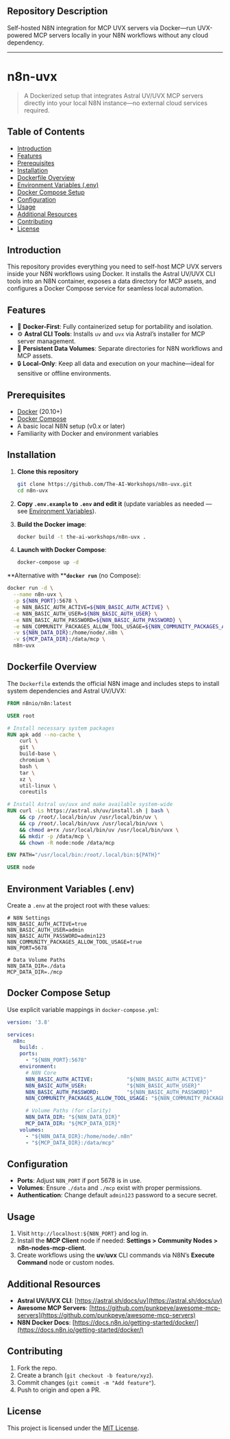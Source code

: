 ## Repository Description

Self-hosted N8N integration for MCP UVX servers via Docker—run UVX-powered MCP servers locally in your N8N workflows without any cloud dependency.

---

# n8n-uvx

&#x20;

> A Dockerized setup that integrates Astral UV/UVX MCP servers directly into your local N8N instance—no external cloud services required.

## Table of Contents

* [Introduction](#introduction)
* [Features](#features)
* [Prerequisites](#prerequisites)
* [Installation](#installation)
* [Dockerfile Overview](#dockerfile-overview)
* [Environment Variables (.env)](#environment-variables-env)
* [Docker Compose Setup](#docker-compose-setup)
* [Configuration](#configuration)
* [Usage](#usage)
* [Additional Resources](#additional-resources)
* [Contributing](#contributing)
* [License](#license)

## Introduction

This repository provides everything you need to self-host MCP UVX servers inside your N8N workflows using Docker. It installs the Astral UV/UVX CLI tools into an N8N container, exposes a data directory for MCP assets, and configures a Docker Compose service for seamless local automation.

## Features

* 🐳 **Docker-First**: Fully containerized setup for portability and isolation.
* ⚙️ **Astral CLI Tools**: Installs `uv` and `uvx` via Astral’s installer for MCP server management.
* 📁 **Persistent Data Volumes**: Separate directories for N8N workflows and MCP assets.
* 🔒 **Local-Only**: Keep all data and execution on your machine—ideal for sensitive or offline environments.

## Prerequisites

* [Docker](https://docs.docker.com/get-docker/) (20.10+)
* [Docker Compose](https://docs.docker.com/compose/install/)
* A basic local N8N setup (v0.x or later)
* Familiarity with Docker and environment variables

## Installation

1. **Clone this repository**

   ```bash
   git clone https://github.com/The-AI-Workshops/n8n-uvx.git
   cd n8n-uvx
   ```
2. **Copy ****`.env.example`**** to ****`.env`**** and edit it** (update variables as needed — see [Environment Variables](#environment-variables-env)).
3. **Build the Docker image**:

   ```bash
   docker build -t the-ai-workshops/n8n-uvx .
   ```
4. **Launch with Docker Compose**:

   ```bash
   docker-compose up -d
   ```

\*\*Alternative with \*\***`docker run`** (no Compose):

```bash
docker run -d \
  --name n8n-uvx \
  -p ${N8N_PORT}:5678 \
  -e N8N_BASIC_AUTH_ACTIVE=${N8N_BASIC_AUTH_ACTIVE} \
  -e N8N_BASIC_AUTH_USER=${N8N_BASIC_AUTH_USER} \
  -e N8N_BASIC_AUTH_PASSWORD=${N8N_BASIC_AUTH_PASSWORD} \
  -e N8N_COMMUNITY_PACKAGES_ALLOW_TOOL_USAGE=${N8N_COMMUNITY_PACKAGES_ALLOW_TOOL_USAGE} \
  -v ${N8N_DATA_DIR}:/home/node/.n8n \
  -v ${MCP_DATA_DIR}:/data/mcp \
  n8n-uvx
```

## Dockerfile Overview

The `Dockerfile` extends the official N8N image and includes steps to install system dependencies and Astral UV/UVX:

```dockerfile
FROM n8nio/n8n:latest

USER root

# Install necessary system packages
RUN apk add --no-cache \
    curl \
    git \
    build-base \
    chromium \
    bash \
    tar \
    xz \
    util-linux \
    coreutils

# Install Astral uv/uvx and make available system-wide
RUN curl -Ls https://astral.sh/uv/install.sh | bash \
    && cp /root/.local/bin/uv /usr/local/bin/uv \
    && cp /root/.local/bin/uvx /usr/local/bin/uvx \
    && chmod a+rx /usr/local/bin/uv /usr/local/bin/uvx \
    && mkdir -p /data/mcp \
    && chown -R node:node /data/mcp

ENV PATH="/usr/local/bin:/root/.local/bin:${PATH}"

USER node
```

## Environment Variables (.env)

Create a `.env` at the project root with these values:

```dotenv
# N8N Settings
N8N_BASIC_AUTH_ACTIVE=true
N8N_BASIC_AUTH_USER=admin
N8N_BASIC_AUTH_PASSWORD=admin123
N8N_COMMUNITY_PACKAGES_ALLOW_TOOL_USAGE=true
N8N_PORT=5678

# Data Volume Paths
N8N_DATA_DIR=./data
MCP_DATA_DIR=./mcp
```

## Docker Compose Setup

Use explicit variable mappings in `docker-compose.yml`:

```yaml
version: '3.8'

services:
  n8n:
    build: .
    ports:
      - "${N8N_PORT}:5678"
    environment:
      # N8N Core
      N8N_BASIC_AUTH_ACTIVE:           "${N8N_BASIC_AUTH_ACTIVE}"
      N8N_BASIC_AUTH_USER:             "${N8N_BASIC_AUTH_USER}"
      N8N_BASIC_AUTH_PASSWORD:         "${N8N_BASIC_AUTH_PASSWORD}"
      N8N_COMMUNITY_PACKAGES_ALLOW_TOOL_USAGE: "${N8N_COMMUNITY_PACKAGES_ALLOW_TOOL_USAGE}"

      # Volume Paths (for clarity)
      N8N_DATA_DIR: "${N8N_DATA_DIR}"
      MCP_DATA_DIR: "${MCP_DATA_DIR}"
    volumes:
      - "${N8N_DATA_DIR}:/home/node/.n8n"
      - "${MCP_DATA_DIR}:/data/mcp"
```

## Configuration

* **Ports**: Adjust `N8N_PORT` if port 5678 is in use.
* **Volumes**: Ensure `./data` and `./mcp` exist with proper permissions.
* **Authentication**: Change default `admin123` password to a secure secret.

## Usage

1. Visit `http://localhost:${N8N_PORT}` and log in.
2. Install the **MCP Client** node if needed: **Settings > Community Nodes > n8n-nodes-mcp-client**.
3. Create workflows using the **uv**/**uvx** CLI commands via N8N’s **Execute Command** node or custom nodes.

## Additional Resources

* **Astral UV/UVX CLI**: [https://astral.sh/docs/uv](https://astral.sh/docs/uv)
* **Awesome MCP Servers**: [https://github.com/punkpeye/awesome-mcp-servers](https://github.com/punkpeye/awesome-mcp-servers)
* **N8N Docker Docs**: [https://docs.n8n.io/getting-started/docker/](https://docs.n8n.io/getting-started/docker/)

## Contributing

1. Fork the repo.
2. Create a branch (`git checkout -b feature/xyz`).
3. Commit changes (`git commit -m "Add feature"`).
4. Push to origin and open a PR.

## License

This project is licensed under the [MIT License](LICENSE).
